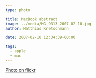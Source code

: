 ```yaml
---
type: photo

title: MacBook abstract
image: ../media/MG_9313_2007-02-10.jpg
author: Matthias Kretschmann

date: 2007-02-10 12:34:39+00:00

tags:
  - apple
  - mac
---
```


[Photo on flickr](http://www.flickr.com/photos/krema/2495391492)
